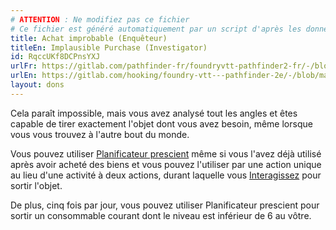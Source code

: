 ```yaml
---
# ATTENTION : Ne modifiez pas ce fichier
# Ce fichier est généré automatiquement par un script d'après les données du module Foundry VTT officiel et de sa traduction
title: Achat improbable (Enquêteur)
titleEn: Implausible Purchase (Investigator)
id: RqccUKf8DCPnsYXJ
urlFr: https://gitlab.com/pathfinder-fr/foundryvtt-pathfinder2-fr/-/blob/master/data/feats/RqccUKf8DCPnsYXJ.htm
urlEn: https://gitlab.com/hooking/foundry-vtt---pathfinder-2e/-/blob/master/packs/data/feats.db/implausible-purchase-investigator.json
layout: dons
---
```

Cela paraît impossible, mais vous avez analysé tout les angles et êtes capable de tirer exactement l'objet dont vous avez besoin, même lorsque vous vous trouvez à l'autre bout du monde.

Vous pouvez utiliser [Planificateur prescient](planificateur-prescient.html) même si vous l'avez déjà utilisé après avoir acheté des biens et vous pouvez l'utiliser par une action unique au lieu d'une activité à deux actions, durant laquelle vous [Interagissez](../actions/interagir.html) pour sortir l'objet.

De plus, cinq fois par jour, vous pouvez utiliser Planificateur prescient pour sortir un consommable courant dont le niveau est inférieur de 6 au vôtre.
